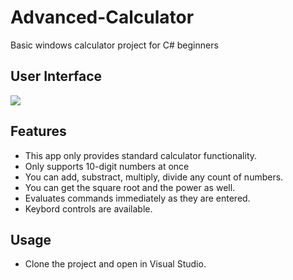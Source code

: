 # Advanced-Calculator

Basic windows calculator project for C# beginners

## __User Interface__

<img src=https://raw.githubusercontent.com/dropcreations/Basic-Calculator/main/Assets/UI.png>

## __Features__

* This app only provides standard calculator functionality.
* Only supports 10-digit numbers at once
* You can add, substract, multiply, divide any count of numbers.
* You can get the square root and the power as well.
* Evaluates commands immediately as they are entered.
* Keybord controls are available.

## __Usage__

* Clone the project and open in Visual Studio.
